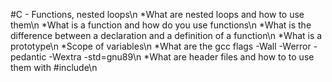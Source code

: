 #C - Functions, nested loops\n
*What are nested loops and how to use them\n
*What is a function and how do you use functions\n
*What is the difference between a declaration and a definition of a function\n
*What is a prototype\n
*Scope of variables\n
*What are the gcc flags -Wall -Werror -pedantic -Wextra -std=gnu89\n
*What are header files and how to to use them with #include\n
